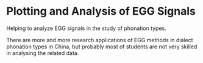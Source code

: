 # Plotting and Analysis of EGG Signals
Helping to analyze EGG signals in the study of phonation types.

There are more and more research applications of EGG methods in dialect phonation types in China, but probably most of students are not very skilled in analysing the related data.
